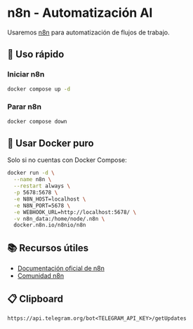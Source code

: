 
# n8n - Automatización AI
Usaremos [n8n](https://n8n.io/) para automatización de flujos de trabajo.

## 🚀 Uso rápido

### Iniciar n8n

```sh
docker compose up -d
```

### Parar n8n

```sh
docker compose down
```

## 🐳 Usar Docker puro

Solo si no cuentas con Docker Compose:

```sh
docker run -d \
  --name n8n \
  --restart always \
  -p 5678:5678 \
  -e N8N_HOST=localhost \
  -e N8N_PORT=5678 \
  -e WEBHOOK_URL=http://localhost:5678/ \
  -v n8n_data:/home/node/.n8n \
  docker.n8n.io/n8nio/n8n
```

## 📚 Recursos útiles

- [Documentación oficial de n8n](https://docs.n8n.io/)
- [Comunidad n8n](https://community.n8n.io/)


## 📋 Clipboard

```
https://api.telegram.org/bot<TELEGRAM_API_KEY>/getUpdates
```